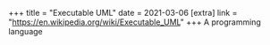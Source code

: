 +++
title = "Executable UML"
date = 2021-03-06
[extra]
link = "https://en.wikipedia.org/wiki/Executable_UML"
+++
A programming language

